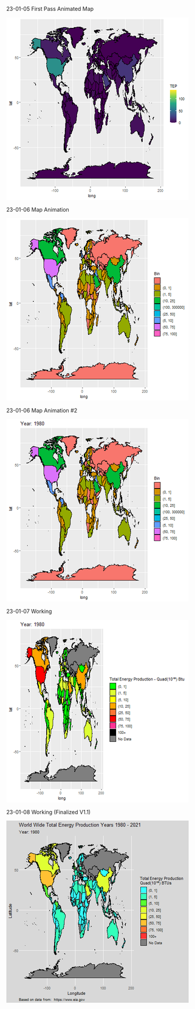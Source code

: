 23-01-05 First Pass Animated Map


![](https://github.com/zdiam/World-Wide-Energy-Usage-R-Viz/blob/main/Animated%20Plots%20Progress%20Track/First%20Pass%20Animated%20Map.gif)


23-01-06 Map Animation


![](https://github.com/zdiam/World-Wide-Energy-Usage-R-Viz/blob/main/Animated%20Plots%20Progress%20Track/23-01-06%20Map%20Animation.gif)


23-01-06 Map Animation #2


![](https://github.com/zdiam/World-Wide-Energy-Usage-R-Viz/blob/main/Animated%20Plots%20Progress%20Track/23-01-06%20Map%20Animation2.gif)


23-01-07 Working


![](https://github.com/zdiam/World-Wide-Energy-Usage-R-Viz/blob/main/Animated%20Plots%20Progress%20Track/23-01-07%20Working.gif)


23-01-08 Working (Finalized V1.1)


![](https://github.com/zdiam/World-Wide-Energy-Usage-R-Viz/blob/main/Animated%20Plots%20Progress%20Track/23-01-08%20Working.gif)
